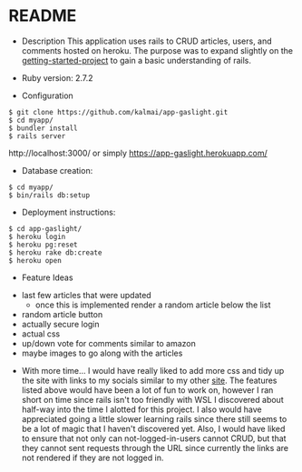 # README

* Description
This application uses rails to CRUD articles, users, and comments hosted on heroku. The purpose was to expand slightly on the [getting-started-project](https://guides.rubyonrails.org/getting_started.html) to gain a basic understanding of rails.


* Ruby version: 2.7.2

* Configuration
```
$ git clone https://github.com/kalmai/app-gaslight.git
$ cd myapp/
$ bundler install
$ rails server
```
http://localhost:3000/ or simply https://app-gaslight.herokuapp.com/

* Database creation: 
```
$ cd myapp/
$ bin/rails db:setup
```

* Deployment instructions:
```
$ cd app-gaslight/
$ heroku login
$ heroku pg:reset
$ heroku rake db:create
$ heroku open
```

* Feature Ideas
- last few articles that were updated
  - once this is implemented render a random article below the list
- random article button
- actually secure login
- actual css
- up/down vote for comments similar to amazon
- maybe images to go along with the articles

 * With more time...
I would have really liked to add more css and tidy up the site with links to my socials similar to my other [site](https://kalmai.github.io/my-page/). The features listed above would have been a lot of fun to work on, however I ran short on time since rails isn't too friendly with WSL I discovered about half-way into the time I alotted for this project. I also would have appreciated going a little slower learning rails since there still seems to be a lot of magic that I haven't discovered yet. Also, I would have liked to ensure that not only can not-logged-in-users cannot CRUD, but that they cannot sent requests through the URL since currently the links are not rendered if they are not logged in.
